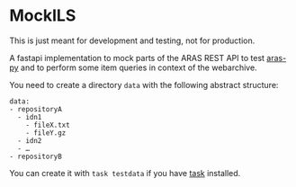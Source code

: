 # MockILS

This is just meant for development and testing, not for production.

A fastapi implementation to mock parts of the ARAS REST API to test [aras-py](https://github.com/deutsche-nationalbibliothek/aras-py) and to perform some item queries in context of the webarchive.


You need to create a directory `data` with the following abstract structure:

```
data:
- repositoryA
  - idn1
    - fileX.txt
    - fileY.gz
  - idn2
  - …
- repositoryB
```

You can create it with `task testdata` if you have [task](https://taskfile.dev/) installed.
